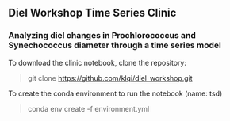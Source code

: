 ## Diel Workshop Time Series Clinic

### Analyzing diel changes in Prochlorococcus and Synechococcus diameter through a time series model

To download the clinic notebook, clone the repository:
> git clone https://github.com/klqi/diel_workshop.git

To create the conda environment to run the notebook (name: tsd)
> conda env create -f environment.yml
 
